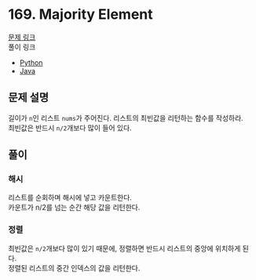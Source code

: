# 169. Majority Element
[문제 링크](https://leetcode.com/problems/majority-element/ )  
풀이 링크  
* [Python](majority-element.py )  
* [Java](MajorityElement.java )  
## 문제 설명
길이가 `n`인 리스트 `nums`가 주어진다. 리스트의 최빈값을 리턴하는 함수를 작성하라.  
최빈값은 반드시 `n/2`개보다 많이 들어 있다.

## 풀이
### 해시
리스트를 순회하며 해시에 넣고 카운트한다.  
카운트가 n/2를 넘는 순간 해당 값을 리턴한다.
### 정렬
최빈값은 `n/2`개보다 많이 있기 때문에, 정렬하면 반드시 리스트의 중앙에 위치하게 된다.  
정렬된 리스트의 중간 인덱스의 값을 리턴한다.  
